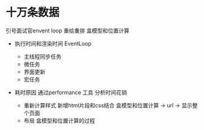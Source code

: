 # 十万条数据

 引号面试官envent loop 
 重绘重排
 盒模型和位置计算

- 执行时间和渲染时间
  EventLoop
  - 主线程同步任务
  - 微任务
  - 界面更新 
  - 宏任务 

- 耗时原因
  通过performance 工具 分析时间花销
  - 重新计算样式  新增html片段和css结合   盒模型和位置计算 -> url -> 显示整个页面
  - 布局
    盒模型和位置计算的过程
